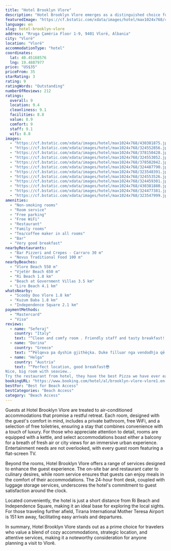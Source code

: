 ```yaml
---
title: "Hotel Brooklyn Vlore"
description: "Hotel Brooklyn Vlore emerges as a distinguished choice for travelers seeking both comfort and convenience in the heart of Vlorë."
featuredImage: "https://cf.bstatic.com/xdata/images/hotel/max1024x768/430381875.jpg?k=103a0621b6b02fe376e8df1f10b813a3fb50838fa72e10416dc87773899229b5&o=&hp=1"
language: en
slug: hotel-brooklyn-vlore
address: "Rruga Çamëria Floor 1-9, 9401 Vlorë, Albania"
city: "Vlorë"
location: "Vlorë"
accommodationType: "hotel"
coordinates:
  lat: 40.45168576
  lng: 19.4887977
price: "US$35"
priceFrom: 35
starRating: 3
rating: 9
ratingWords: "Outstanding"
numberOfReviews: 212
ratings:
  overall: 9
  location: 9.4
  cleanliness: 9.1
  facilities: 8.8
  value: 8.9
  comfort: 9
  staff: 9.1
  wifi: 8.8
images:
  - "https://cf.bstatic.com/xdata/images/hotel/max1024x768/430381875.jpg?k=103a0621b6b02fe376e8df1f10b813a3fb50838fa72e10416dc87773899229b5&o=&hp=1"
  - "https://cf.bstatic.com/xdata/images/hotel/max1024x768/324552856.jpg?k=fd4df7a4e8f2e69a2969c64d48298b350dd3dbfa733ef4c55416079f2da0555a&o=&hp=1"
  - "https://cf.bstatic.com/xdata/images/hotel/max1024x768/378150428.jpg?k=6012139c40481f1b9b0fbe29a69650a0dd3f3f0c4bc88b6d9d43dfab17af5448&o=&hp=1"
  - "https://cf.bstatic.com/xdata/images/hotel/max1024x768/324553052.jpg?k=5c9427e1119f43dee83b1bf85a060f414b70dc22ffb73d7cb4de20c43375a31f&o=&hp=1"
  - "https://cf.bstatic.com/xdata/images/hotel/max1024x768/378582042.jpg?k=f15085b220a16726af42a986b4d777f2292864b7c1ee7657b4384fff8ac05b94&o=&hp=1"
  - "https://cf.bstatic.com/xdata/images/hotel/max1024x768/324487790.jpg?k=a8c93be21b27058d605e3a62a32cefa7ebd1a99d8e5756389339b43afde600d4&o=&hp=1"
  - "https://cf.bstatic.com/xdata/images/hotel/max1024x768/323548391.jpg?k=06e33041ca6fabce13965d13de75611cdec68365bb59c91ae2ed10989218b755&o=&hp=1"
  - "https://cf.bstatic.com/xdata/images/hotel/max1024x768/324553526.jpg?k=6372ffb50d9e81ee2a68c60488efe9ae93c5bbab7e664408f4e3b426a27493bd&o=&hp=1"
  - "https://cf.bstatic.com/xdata/images/hotel/max1024x768/324459301.jpg?k=efc77e376f2d4992dcbb6a250fd04b9105efe1d719eea27cdad09eee98c70acc&o=&hp=1"
  - "https://cf.bstatic.com/xdata/images/hotel/max1024x768/430381880.jpg?k=3390b6ed3012c85b090e4d642c1a9452197768e80faf3a97921e22c801649c83&o=&hp=1"
  - "https://cf.bstatic.com/xdata/images/hotel/max1024x768/324477381.jpg?k=4404e1ad9503e6fef5fa0442d72b3fcb7318803dffc7b1f45a1d5bc170a96b90&o=&hp=1"
  - "https://cf.bstatic.com/xdata/images/hotel/max1024x768/323547999.jpg?k=e9cc49b2c883f7b0bb3379a4bd42a958dcd0b207e304d9227133f004e9ccda7d&o=&hp=1"
amenities:
  - "Non-smoking rooms"
  - "Room service"
  - "Free parking"
  - "Free WiFi"
  - "Restaurant"
  - "Family rooms"
  - "Tea/coffee maker in all rooms"
  - "Bar"
  - "Very good breakfast"
nearbyRestaurants:
  - "Bar Pizzeri and Crepes - Carraro 30 m"
  - "Novus Traditional Food 100 m"
nearbyBeaches:
  - "Vlore Beach 550 m"
  - "Vjetër Beach 650 m"
  - "Ri Beach 1.8 km"
  - "Beach at Government Villas 3.5 km"
  - "Liro Beach 4.1 km"
whatsNearby:
  - "Scooby Doo Vlore 1.8 km"
  - "Kuzum Baba 1.8 km"
  - "Independence Square 2.1 km"
paymentMethods:
  - "Mastercard"
  - "Visa"
reviews:
  - name: "Seferaj"
    country: "Italy"
    text: "“Clean and comfy room . Friendly staff and tasty breakfast!!!”"
  - name: "Dorina"
    country: "Greece"
    text: "“Pëlqeva pa dyshim gjithëçka. Duke filluar nga vendodhja që ishte tepër e lehtë për tu gjetur. Nga pastërtia që është diçka thelbësore, ishte pikëtisht ashtu siç duhet dhe si duhet. Si dhe stafi tepër i sjellshëm dhe mikëpritës. Padyshim do...”"
  - name: "Helga"
    country: "Austria"
    text: "“Perfect location, good breakfast😎
Nice, big room with seaview..
Try the restaurant from hotel, they have the best Pizza we have ever eaten.”"
bookingURL: "https://www.booking.com/hotel/al/brooklyn-vlore-vlore1.en-gb.html?aid=8035640"
bestFor: "Best for Beach Access"
bestCategories: "Beach Access"
category: "Beach Access"
---
```


Guests at Hotel Brooklyn Vlore are treated to air-conditioned accommodations that promise a restful retreat. Each room, designed with the guest's comfort in mind, includes a private bathroom, free WiFi, and a selection of free toiletries, ensuring a stay that combines convenience with a touch of luxury. For those who appreciate attention to detail, rooms are equipped with a kettle, and select accommodations boast either a balcony for a breath of fresh air or city views for an immersive urban experience. Entertainment needs are not overlooked, with every guest room featuring a flat-screen TV.

Beyond the rooms, Hotel Brooklyn Vlore offers a range of services designed to enhance the guest experience. The on-site bar and restaurant cater to culinary desires, while room service ensures that guests can enjoy meals in the comfort of their accommodations. The 24-hour front desk, coupled with luggage storage services, underscores the hotel's commitment to guest satisfaction around the clock.

Located conveniently, the hotel is just a short distance from Ri Beach and Independence Square, making it an ideal base for exploring the local sights. For those traveling further afield, Tirana International Mother Teresa Airport is 151 km away, facilitating easy arrivals and departures.

In summary, Hotel Brooklyn Vlore stands out as a prime choice for travelers who value a blend of cozy accommodations, strategic location, and attentive services, making it a noteworthy consideration for anyone planning a visit to Vlorë.